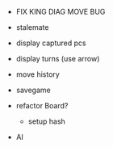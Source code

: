 * FIX KING DIAG MOVE BUG
* stalemate
* display captured pcs
* display turns (use arrow)

* move history
* savegame

* refactor Board?
  * setup hash

* AI
